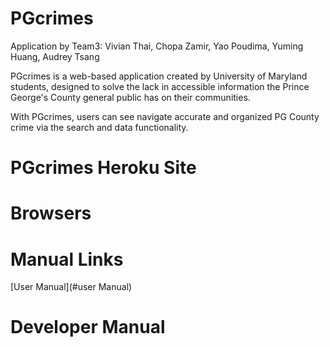 # PGcrimes

Application by Team3: Vivian Thai, Chopa Zamir, Yao Poudima, Yuming Huang, Audrey Tsang

PGcrimes is a web-based application created by University of Maryland students, designed to solve the lack in accessible information the Prince George's County general public has on their communities.

With PGcrimes, users can see navigate accurate and organized PG County crime via the search and data functionality.

 # PGcrimes Heroku Site
 
 
 # Browsers
 
 
 
 # Manual Links
 [User Manual](#user Manual)
 # Developer Manual

#
